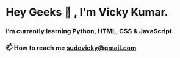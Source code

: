 # Hey Geeks 👋 , I'm Vicky Kumar.

<!--
### **A passionate Data Science Enthusiast from India 🇮🇳**   
-->
### **I’m currently learning Python, HTML, CSS & JavaScript.**
### 📫 How to reach me sudovicky@gmail.com

<!--
I'm hot in Data Science things :)
## Connect with me  :
**pseudovicky/pseudovicky** is a ✨ _special_ ✨ repository because its `README.md` (this file) appears on your GitHub profile.
-->
